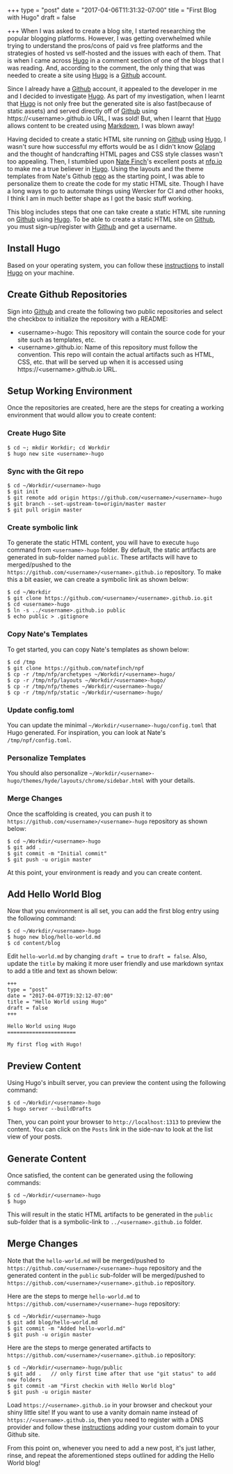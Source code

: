 +++
type = "post"
date = "2017-04-06T11:31:32-07:00"
title = "First Blog with Hugo"
draft = false

+++
When I was asked to create a blog site, I started researching the popular blogging platforms. However, I was getting overwhelmed while trying to understand the pros/cons of paid vs free platforms and the strategies of hosted vs self-hosted and the issues with each of them. That is when I came across [Hugo](http://hugo.spf13.com/) in a comment section of one of the blogs that I was reading. And, according to the comment, the only thing that was needed to create a site using [Hugo](http://hugo.spf13.com/) is a [Github](https://github.com) account. 

Since I already have a [Github](https://github.com) account, it appealed to the developer in me and I decided to investigate [Hugo](http://hugo.spf13.com/). As part of my investigation, when I learnt that [Hugo](http://hugo.spf13.com/) is not only free but the generated site is also fast(because of static assets) and served directly off of [Github](https://github.com) using https://&lt;username>.github.io URL, I was sold! But, when I learnt that [Hugo](http://hugo.spf13.com/) allows content to be created using [Markdown](http://github.github.com/github-flavored-markdown/), I was blown away!

Having decided to create a static HTML site running on [Github](https://github.com) using [Hugo](http://hugo.spf13.com/), I wasn't sure how successful my efforts would be as I didn't know [Golang](https://golang.org/) and the thought of handcrafting HTML pages and CSS style classes wasn't too appealing. Then, I stumbled upon [Nate Finch](https://github.com/natefinch)'s excellent posts at [nfp.io](https://nfp.io) to make me a true believer in [Hugo](http://hugo.spf13.com/). Using the layouts and the theme templates from Nate's Github [repo](https://github.com/natefinch/npf) as the starting point, I was able to personalize them to create the code for my static HTML site. Though I have a long ways to go to automate things using Wercker for CI and other hooks, I think I am in much better shape as I got the basic stuff working.

This blog includes steps that one can take create a static HTML site running on [Github](https://github.com) using [Hugo](http://hugo.spf13.com/). To be able to create a static HTML site on [Github](https://github.com), you must sign-up/register with [Github](https://github.com) and get a username.

## Install Hugo

Based on your operating system, you can follow these [instructions](https://gohugo.io/overview/installing/) to install [Hugo](http://hugo.spf13.com/) on your machine.

## Create Github Repositories

Sign into [Github](https://github.com) and create the following two public repositories and select the checkbox to initialize the repository with a README:

  * &lt;username>-hugo: This repository will contain the source code for your site such as templates, etc.
  * &lt;username>.github.io: Name of this repository must follow the convention. This repo will contain the actual artifacts such as HTML, CSS, etc. that will be served up when it is accessed using https://&lt;username>.github.io URL.


## Setup Working Environment

Once the repositories are created, here are the steps for creating a working environment that would allow you to create content:

### Create Hugo Site

```
$ cd ~; mkdir Workdir; cd Workdir
$ hugo new site <username>-hugo
```

### Sync with the Git repo

```
$ cd ~/Workdir/<username>-hugo
$ git init
$ git remote add origin https://github.com/<username>/<username>-hugo
$ git branch --set-upstream-to=origin/master master
$ git pull origin master
```

### Create symbolic link

To generate the static HTML content, you will have to execute `hugo` command from `<username>-hugo` folder. By default, the static artifacts are generated in sub-folder named `public`. These artifacts will have to merged/pushed to the `https://github.com/<username>/<username>.github.io` repository. To make this a bit easier, we can create a symbolic link as shown below:

```
$ cd ~/Workdir
$ git clone https://github.com/<username>/<username>.github.io.git
$ cd <username>-hugo
$ ln -s ../<username>.github.io public
$ echo public > .gitignore
```

### Copy Nate's Templates

To get started, you can copy Nate's templates as shown below:

```
$ cd /tmp
$ git clone https://github.com/natefinch/npf
$ cp -r /tmp/nfp/archetypes ~/Workdir/<username>-hugo/
$ cp -r /tmp/nfp/layouts ~/Workdir/<username>-hugo/
$ cp -r /tmp/nfp/themes ~/Workdir/<username>-hugo/
$ cp -r /tmp/nfp/static ~/Workdir/<username>-hugo/
```

### Update config.toml

You can update the minimal `~/Workdir/<username>-hugo/config.toml` that Hugo generated. For inspiration, you can look at Nate's `/tmp/npf/config.toml`.

### Personalize Templates

You should also personalize `~/Workdir/<username>-hugo/themes/hyde/layouts/chrome/sidebar.html` with your details.

### Merge Changes

Once the scaffolding is created, you can push it to `https://github.com/<username>/<username>-hugo` repository as shown below:

```
$ cd ~/Workdir/<username>-hugo
$ git add .
$ git commit -m "Initial commit"
$ git push -u origin master
```

At this point, your environment is ready and you can create content.

## Add Hello World Blog

Now that you environment is all set, you can add the first blog entry using the following command:

```
$ cd ~/Workdir/<username>-hugo
$ hugo new blog/hello-world.md
$ cd content/blog
```

Edit `hello-world.md` by changing `draft = true` to `draft = false`. Also, update the `title` by making it more user friendly and use markdown syntax to add a title and text as shown below:

```
+++
type = "post"
date = "2017-04-07T19:32:12-07:00"
title = "Hello World using Hugo"
draft = false
+++

Hello World using Hugo
======================

My first flog with Hugo!
```

## Preview Content

Using Hugo's inbuilt server, you can preview the content using the following command:

```
$ cd ~/Workdir/<username>-hugo
$ hugo server --buildDrafts
```

Then, you can point your browser to `http://localhost:1313` to preview the content. You can click on the `Posts` link in the side-nav to look at the list view of your posts.

## Generate Content

Once satisfied, the content can be generated using the following commands:

```
$ cd ~/Workdir/<username>-hugo
$ hugo
```

This will result in the static HTML artifacts to be generated in the `public` sub-folder that is a symbolic-link to `../<username>.github.io` folder.

## Merge Changes

Note that the `hello-world.md` will be merged/pushed to `https://github.com/<username>/<username>-hugo` repository and the generated content in the `public` sub-folder will be merged/pushed to `https://github.com/<username>/<username>.github.io` repository.

Here are the steps to merge `hello-world.md` to `https://github.com/<username>/<username>-hugo` repository:

```
$ cd ~/Workdir/<username>-hugo
$ git add blog/hello-world.md
$ git commit -m "Added hello-world.md"
$ git push -u origin master
```

Here are the steps to merge generated artifacts to `https://github.com/<username>/<username>.github.io` repository:

```
$ cd ~/Workdir/<username>-hugo/public
$ git add .   // only first time after that use "git status" to add new folders
$ git commit -am "First checkin with Hello World blog"
$ git push -u origin master
```

Load `https://<username>.github.io` in your browser and checkout your shiny little site! If you want to use a vanity domain name instead of `https://<username>.github.io`, then you need to register with a DNS provider and follow these [instructions](https://gohugo.io/tutorials/github-pages-blog#using-a-custom-domain) adding your custom domain to your Github site.

From this point on, whenever you need to add a new post, it's just lather, rinse, and repeat the aforementioned steps outlined for adding the Hello World blog!



